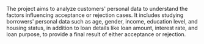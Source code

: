 The project aims to analyze customers' personal data to understand the factors influencing acceptance or rejection cases. It includes studying borrowers' personal data such as age, gender, income, education level, and housing status, in addition to loan details like loan amount, interest rate, and loan purpose, to provide a final result of either acceptance or rejection.
